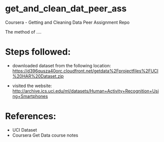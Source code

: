 get_and_clean_dat_peer_ass
==========================

Coursera - Getting and Cleaning Data Peer Assignment Repo

The method of ....


Steps followed:
=========================================

- downloaded dataset from the following location: https://d396qusza40orc.cloudfront.net/getdata%2Fprojectfiles%2FUCI%20HAR%20Dataset.zip

- visited the website: http://archive.ics.uci.edu/ml/datasets/Human+Activity+Recognition+Using+Smartphones 


References: 
======
- UCI Dataset
- Coursera Get Data course notes